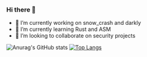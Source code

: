 ### Hi there 👋

- 🔭 I’m currently working on snow_crash and darkly
- 🌱 I’m currently learning Rust and ASM
- 👯 I’m looking to collaborate on security projects

![Anurag's GitHub stats](https://github-readme-stats.vercel.app/api?username=Raiklan&show_icons=true&theme=dark)
[![Top Langs](https://github-readme-stats.vercel.app/api/top-langs/?username=Raiklan)](https://github.com/anuraghazra/github-readme-stats)
